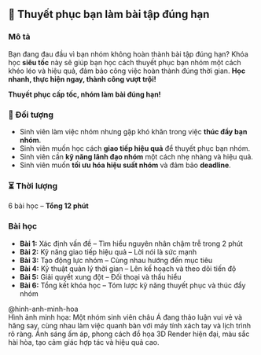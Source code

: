 ## 📌 Thuyết phục bạn làm bài tập đúng hạn

### Mô tả  
Bạn đang đau đầu vì bạn nhóm không hoàn thành bài tập đúng hạn? Khóa học **siêu tốc** này sẽ giúp bạn học cách thuyết phục bạn nhóm một cách khéo léo và hiệu quả, đảm bảo công việc hoàn thành đúng thời gian. **Học nhanh, thực hiện ngay, thành công vượt trội!**

**Thuyết phục cấp tốc, nhóm làm bài đúng hạn!**

### 🎯 Đối tượng  
- Sinh viên làm việc nhóm nhưng gặp khó khăn trong việc **thúc đẩy bạn nhóm**.
- Sinh viên muốn học cách **giao tiếp hiệu quả** để thuyết phục bạn nhóm.
- Sinh viên cần **kỹ năng lãnh đạo nhóm** một cách nhẹ nhàng và hiệu quả.
- Sinh viên muốn **tối ưu hóa hiệu suất nhóm** và đảm bảo **deadline**.

### ⏳ Thời lượng  
6 bài học – **Tổng 12 phút**

### Bài học  
- **Bài 1:** Xác định vấn đề – Tìm hiểu nguyên nhân chậm trễ trong 2 phút  
- **Bài 2:** Kỹ năng giao tiếp hiệu quả – Lời nói là sức mạnh  
- **Bài 3:** Tạo động lực nhóm – Cùng nhau hướng đến mục tiêu  
- **Bài 4:** Kỹ thuật quản lý thời gian – Lên kế hoạch và theo dõi tiến độ  
- **Bài 5:** Giải quyết xung đột – Đối thoại và thấu hiểu  
- **Bài 6:** Tổng kết khóa học – Tóm lược kỹ năng thuyết phục và thúc đẩy nhóm  

@hinh-anh-minh-hoa  
Hình ảnh minh họa: Một nhóm sinh viên châu Á đang thảo luận vui vẻ và hăng say, cùng nhau làm việc quanh bàn với máy tính xách tay và lịch trình rõ ràng. Ánh sáng ấm áp, phong cách đồ họa 3D Render hiện đại, màu sắc hài hòa, tạo cảm giác hợp tác và hiệu quả cao.
